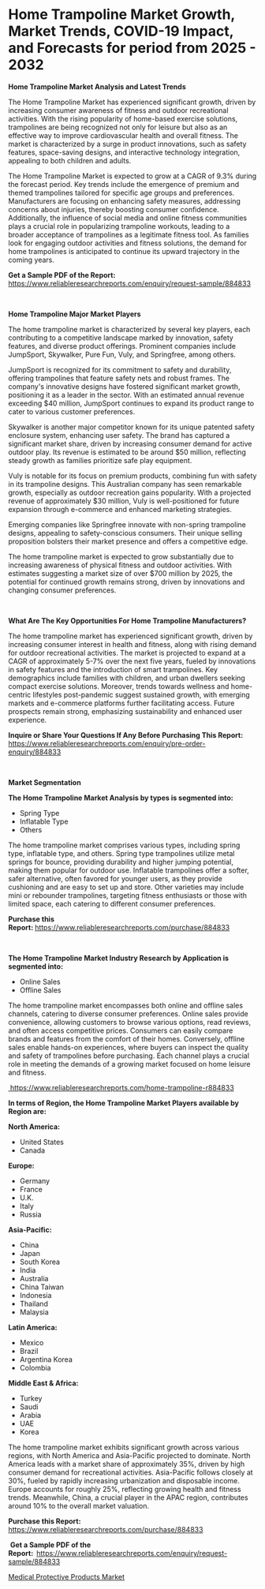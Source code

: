 <p><h1>Home Trampoline Market Growth, Market Trends, COVID-19 Impact, and Forecasts for period from 2025 - 2032</h1></p><p><strong>Home Trampoline Market Analysis and Latest Trends</strong></p>
<p><p>The Home Trampoline Market has experienced significant growth, driven by increasing consumer awareness of fitness and outdoor recreational activities. With the rising popularity of home-based exercise solutions, trampolines are being recognized not only for leisure but also as an effective way to improve cardiovascular health and overall fitness. The market is characterized by a surge in product innovations, such as safety features, space-saving designs, and interactive technology integration, appealing to both children and adults.</p><p>The Home Trampoline Market is expected to grow at a CAGR of 9.3% during the forecast period. Key trends include the emergence of premium and themed trampolines tailored for specific age groups and preferences. Manufacturers are focusing on enhancing safety measures, addressing concerns about injuries, thereby boosting consumer confidence. Additionally, the influence of social media and online fitness communities plays a crucial role in popularizing trampoline workouts, leading to a broader acceptance of trampolines as a legitimate fitness tool. As families look for engaging outdoor activities and fitness solutions, the demand for home trampolines is anticipated to continue its upward trajectory in the coming years.</p></p>
<p><strong>Get a Sample PDF of the Report:&nbsp;</strong> <a href="https://www.reliableresearchreports.com/enquiry/request-sample/884833?utm_campaign=2109&utm_medium=2&utm_source=Github&utm_content=ia&utm_term=05022025&utm_id=home-trampoline">https://www.reliableresearchreports.com/enquiry/request-sample/884833</a></p>
<p>&nbsp;</p>
<p><strong>Home Trampoline Major Market Players</strong></p>
<p><p>The home trampoline market is characterized by several key players, each contributing to a competitive landscape marked by innovation, safety features, and diverse product offerings. Prominent companies include JumpSport, Skywalker, Pure Fun, Vuly, and Springfree, among others. </p><p>JumpSport is recognized for its commitment to safety and durability, offering trampolines that feature safety nets and robust frames. The company's innovative designs have fostered significant market growth, positioning it as a leader in the sector. With an estimated annual revenue exceeding $40 million, JumpSport continues to expand its product range to cater to various customer preferences.</p><p>Skywalker is another major competitor known for its unique patented safety enclosure system, enhancing user safety. The brand has captured a significant market share, driven by increasing consumer demand for active outdoor play. Its revenue is estimated to be around $50 million, reflecting steady growth as families prioritize safe play equipment.</p><p>Vuly is notable for its focus on premium products, combining fun with safety in its trampoline designs. This Australian company has seen remarkable growth, especially as outdoor recreation gains popularity. With a projected revenue of approximately $30 million, Vuly is well-positioned for future expansion through e-commerce and enhanced marketing strategies.</p><p>Emerging companies like Springfree innovate with non-spring trampoline designs, appealing to safety-conscious consumers. Their unique selling proposition bolsters their market presence and offers a competitive edge.</p><p>The home trampoline market is expected to grow substantially due to increasing awareness of physical fitness and outdoor activities. With estimates suggesting a market size of over $700 million by 2025, the potential for continued growth remains strong, driven by innovations and changing consumer preferences.</p></p>
<p>&nbsp;</p>
<p><strong>What Are The Key Opportunities For Home Trampoline Manufacturers?</strong></p>
<p><p>The home trampoline market has experienced significant growth, driven by increasing consumer interest in health and fitness, along with rising demand for outdoor recreational activities. The market is projected to expand at a CAGR of approximately 5-7% over the next five years, fueled by innovations in safety features and the introduction of smart trampolines. Key demographics include families with children, and urban dwellers seeking compact exercise solutions. Moreover, trends towards wellness and home-centric lifestyles post-pandemic suggest sustained growth, with emerging markets and e-commerce platforms further facilitating access. Future prospects remain strong, emphasizing sustainability and enhanced user experience.</p></p>
<p><strong>Inquire or Share Your Questions If Any Before Purchasing This Report:</strong> <a href="https://www.reliableresearchreports.com/enquiry/pre-order-enquiry/884833?utm_campaign=2109&utm_medium=2&utm_source=Github&utm_content=ia&utm_term=05022025&utm_id=home-trampoline">https://www.reliableresearchreports.com/enquiry/pre-order-enquiry/884833</a></p>
<p>&nbsp;</p>
<p><strong>Market Segmentation</strong></p>
<p><strong>The Home Trampoline Market Analysis by types is segmented into:</strong></p>
<p><ul><li>Spring Type</li><li>Inflatable Type</li><li>Others</li></ul></p>
<p><p>The home trampoline market comprises various types, including spring type, inflatable type, and others. Spring type trampolines utilize metal springs for bounce, providing durability and higher jumping potential, making them popular for outdoor use. Inflatable trampolines offer a softer, safer alternative, often favored for younger users, as they provide cushioning and are easy to set up and store. Other varieties may include mini or rebounder trampolines, targeting fitness enthusiasts or those with limited space, each catering to different consumer preferences.</p></p>
<p><strong>Purchase this Report:&nbsp;</strong><a href="https://www.reliableresearchreports.com/purchase/884833?utm_campaign=2109&utm_medium=2&utm_source=Github&utm_content=ia&utm_term=05022025&utm_id=home-trampoline">https://www.reliableresearchreports.com/purchase/884833</a></p>
<p>&nbsp;</p>
<p><strong>The Home Trampoline Market Industry Research by Application is segmented into:</strong></p>
<p><ul><li>Online Sales</li><li>Offline Sales</li></ul></p>
<p><p>The home trampoline market encompasses both online and offline sales channels, catering to diverse consumer preferences. Online sales provide convenience, allowing customers to browse various options, read reviews, and often access competitive prices. Consumers can easily compare brands and features from the comfort of their homes. Conversely, offline sales enable hands-on experiences, where buyers can inspect the quality and safety of trampolines before purchasing. Each channel plays a crucial role in meeting the demands of a growing market focused on home leisure and fitness.</p></p>
<p><a href="https://www.reliableresearchreports.com/home-trampoline-r884833?utm_campaign=2109&utm_medium=2&utm_source=Github&utm_content=ia&utm_term=05022025&utm_id=home-trampoline">&nbsp;https://www.reliableresearchreports.com/home-trampoline-r884833</a></p>
<p><strong>In terms of Region, the Home Trampoline Market Players available by Region are:</strong></p>
<p>
    <p> <strong> North America: </strong>
        <ul>
            <li>United States</li>
            <li>Canada</li>
        </ul>
        </p> 
    <p> <strong> Europe: </strong>
        <ul>
            <li>Germany</li>
            <li>France</li>
            <li>U.K.</li>
            <li>Italy</li>
            <li>Russia</li>
        </ul>
        </p> 
    <p> <strong> Asia-Pacific: </strong>
        <ul>
            <li>China</li>
            <li>Japan</li>
            <li>South Korea</li>
            <li>India</li>
            <li>Australia</li>
            <li>China Taiwan</li>
            <li>Indonesia</li>
            <li>Thailand</li>
            <li>Malaysia</li>
        </ul>
        </p> 
    <p> <strong> Latin America: </strong>
        <ul>
            <li>Mexico</li>
            <li>Brazil</li>
            <li>Argentina Korea</li>
            <li>Colombia</li>
        </ul>
        </p> 
    <p> <strong> Middle East & Africa: </strong>
        <ul>
            <li>Turkey</li>
            <li>Saudi</li>
            <li>Arabia</li>
            <li>UAE</li>
            <li>Korea</li>
        </ul>
    </p>
    </p>
<p><p>The home trampoline market exhibits significant growth across various regions, with North America and Asia-Pacific projected to dominate. North America leads with a market share of approximately 35%, driven by high consumer demand for recreational activities. Asia-Pacific follows closely at 30%, fueled by rapidly increasing urbanization and disposable income. Europe accounts for roughly 25%, reflecting growing health and fitness trends. Meanwhile, China, a crucial player in the APAC region, contributes around 10% to the overall market valuation.</p></p>
<p><strong>Purchase this Report: </strong><a href="https://www.reliableresearchreports.com/purchase/884833?utm_campaign=2109&utm_medium=2&utm_source=Github&utm_content=ia&utm_term=05022025&utm_id=home-trampoline">https://www.reliableresearchreports.com/purchase/884833</a></p>
<p>&nbsp;<strong>Get a Sample PDF of the Report:&nbsp;&nbsp;</strong><a href="https://www.reliableresearchreports.com/enquiry/request-sample/884833?utm_campaign=2109&utm_medium=2&utm_source=Github&utm_content=ia&utm_term=05022025&utm_id=home-trampoline">https://www.reliableresearchreports.com/enquiry/request-sample/884833</a></p>
<p><strong></strong></p>
<p><p><a href="https://github.com/MonroeBullock54/Market-Research-Report-List-1/blob/main/medical-protective-products-market.md?utm_campaign=2109&utm_medium=2&utm_source=Github&utm_content=ia&utm_term=05022025&utm_id=home-trampoline">Medical Protective Products Market</a></p></p>